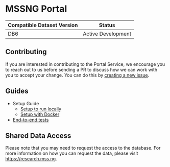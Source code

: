 # MSSNG Portal

| Compatible Dataset Version | Status |
| -------------------------- | ------ |
| DB6                        | Active Development |

## Contributing

If you are interested in contributing to the Portal Service, we encourage you to
reach out to us before sending a PR to discuss how we can work with you to accept
your change. You can do this by [creating a new issue](https://github.com/MSSNG-ASD/portal-service/issues/new).

## Guides

* Setup Guide
  * [Setup to run locally](docs/setup/local.md)
  * [Setup with Docker](docs/setup/docker.md)
* [End-to-end tests](docs/e2e-tests/README.md)

## Shared Data Access

Please note that you may need to request the access to the database. For more
information on how you can request the data, please visit https://research.mss.ng.

